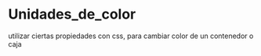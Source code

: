 # Unidades_de_color
utilizar ciertas propiedades con css, para cambiar color de un contenedor o caja
